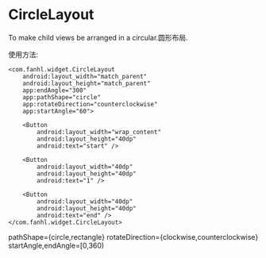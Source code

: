 CircleLayout
============

To make child views be arranged in a circular.圆形布局.

使用方法:

    <com.fanhl.widget.CircleLayout
        android:layout_width="match_parent"
        android:layout_height="match_parent"
        app:endAngle="300"
        app:pathShape="circle"
        app:rotateDirection="counterclockwise"
        app:startAngle="60">

        <Button
            android:layout_width="wrap_content"
            android:layout_height="40dp"
            android:text="start" />

        <Button
            android:layout_width="40dp"
            android:layout_height="40dp"
            android:text="1" />

        <Button
            android:layout_width="40dp"
            android:layout_height="40dp"
            android:text="end" />
    </com.fanhl.widget.CircleLayout>

pathShape={circle,rectangle}
rotateDirection={clockwise,counterclockwise}
startAngle,endAngle=[0,360)

